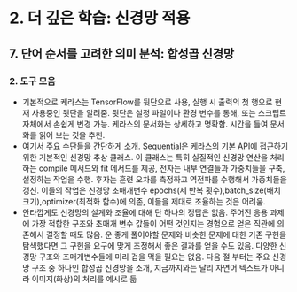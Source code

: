 # 2. 더 깊은 학습: 신경망 적용
## 7. 단어 순서를 고려한 의미 분석: 합성곱 신경망
### 2. 도구 모음
- 기본적으로 케라스는 TensorFlow를 뒷단으로 사용, 실행 시 출력의 첫 행으로 현재 사용중인 뒷단을 알려줌. 뒷단은 설정 파일이나 환경 변수를 통해, 또는 스크립트 자체에서 손쉽게 변경 가능. 케라스의 문서화는 상세하고 명확함. 시간을 들여 문서화를 읽어 보는 것을 추천.
- 여기서 주요 수단들을 간단하게 소개. Sequential은 케라스의 기본 API에 접근하기 위한 기본적인 신경망 추상 클래스. 이 클래스는 특히 실질적인 신경망 연산을 처리하는 compile 메서드와 fit 메서드를 제공, 전자는 내부 연결들과 가중치들을 구축, 설정하는 작업을 수행. 후자는 훈련 오차를 측정하고 역전파를 수행해서 가중치들을 갱신. 이들의 작업은 신경망 초매개변수 epochs(세 반복 횟수),batch_size(배치 크기),optimizer(최적화 함수)에 의존, 이들을 제대로 조율하는 것은 어려움.
- 안타깝게도 신경망의 설계와 조율에 대해 단 하나의 정답은 없음. 주어진 응용 과제에 가장 적합한 구조와 초매개 변수 값들이 어떤 것인지는 경험으로 얻은 직관에 의존해서 결정할 때도 많음. 운 좋게 풀어야할 문제와 비슷한 문제에 대한 기존 구현을 탐색했다면 그 구현을 요구에 맞게 조정해서 좋은 결과를 얻을 수도 있음. 다양한 신경망 구조와 초매개변수들에 미리 겁을 먹을 필요는 없음. 다음 절 부터는 주요 신경망 구조 중 하나인 합성곱 신경망을 소개, 지금까지와는 달리 자연어 텍스트가 아니라 이미지(화상)의 처리를 예시로 듦